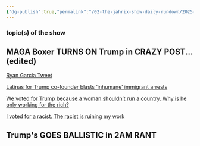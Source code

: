 ```yaml
---
{"dg-publish":true,"permalink":"/02-the-jahrix-show-daily-rundown/2025-06-16/","created":"2025-06-16T11:41:47.544-04:00","updated":"2025-06-27T22:19:41.084-04:00"}
---
```


### topic(s) of the show 
## MAGA Boxer TURNS ON Trump in CRAZY POST... (edited)

[Ryan Garcia Tweet](https://x.com/RyanGarcia/status/1932983892807725088)

 [Latinas for Trump co-founder blasts ‘inhumane’ immigrant arrests](https://thehill.com/immigration/5339542-latinas-for-trump-co-founder-blasts-mass-deportations/amp/)

[We voted for Trump because a woman shouldn’t run a country. Why is he only working for the rich?](https://www.reddit.com/r/LeopardsAteMyFace/s/TFakj1QtxU)

[I voted for a racist. The racist is ruining my work](https://www.reddit.com/r/LeopardsAteMyFace/s/3wyow7MpkF)

## Trump's GOES BALLISTIC in 2AM RANT 
